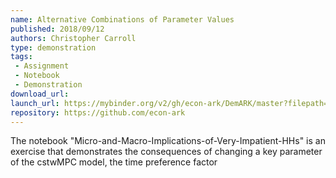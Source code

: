 ```yaml
---
name: Alternative Combinations of Parameter Values
published: 2018/09/12
authors: Christopher Carroll
type: demonstration
tags:
 - Assignment
 - Notebook
 - Demonstration
download_url: 
launch_url: https://mybinder.org/v2/gh/econ-ark/DemARK/master?filepath=notebooks/Gentle-Intro-To-HARK.ipynb
repository: https://github.com/econ-ark
---
```

The notebook "Micro-and-Macro-Implications-of-Very-Impatient-HHs" is an exercise that demonstrates the consequences of changing a key parameter of the cstwMPC model, the time preference factor